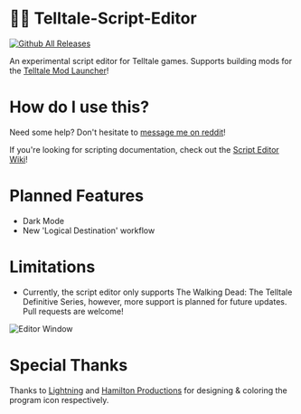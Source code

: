 # 🧟‍♀️ Telltale-Script-Editor


[![Github All Releases](https://img.shields.io/github/downloads/Telltale-Modding-Group/Telltale-Script-Editor/total.svg)](https://github.com/Telltale-Modding-Group/Telltale-Script-Editor/releases)

An experimental script editor for Telltale games. Supports building mods for the [Telltale Mod Launcher](https://github.com/Telltale-Modding-Group/TelltaleModLauncher)!

# How do I use this?

Need some help? Don't hesitate to [message me on reddit](https://www.reddit.com/message/compose?to=%2Fu%2Fdroyti)!

If you're looking for scripting documentation, check out the [Script Editor Wiki](https://github.com/Telltale-Modding-Group/Telltale-Script-Editor/wiki)!

# Planned Features

- Dark Mode
- New 'Logical Destination' workflow

# Limitations

- Currently, the script editor only supports The Walking Dead: The Telltale Definitive Series, however, more support is planned for future updates. Pull requests are welcome!

![Editor Window](/Screenshots/editor.png?raw=true)

# Special Thanks

Thanks to [Lightning](https://twitter.com/nekoblitz_) and [Hamilton Productions](https://www.instagram.com/hamilton_photography_31/) for designing & coloring the program icon respectively.
